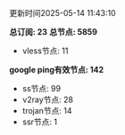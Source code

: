 更新时间2025-05-14 11:43:10

**总订阅: 23**
**总节点: 5859**
- vless节点: 11

**google ping有效节点: 142**
- ss节点: 99
- v2ray节点: 28
- trojan节点: 14
- ssr节点: 1
